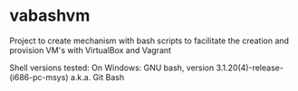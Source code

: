 vabashvm
========

Project to create mechanism with bash scripts to facilitate the creation and provision VM's with VirtualBox and Vagrant


Shell versions tested: 
On Windows: GNU bash, version 3.1.20(4)-release-(i686-pc-msys) a.k.a. Git Bash